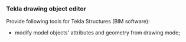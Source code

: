 ### Tekla drawing object editor
Provide following tools for Tekla Structures (BIM software):
* modify model objects' attributes and geometry from drawing mode;
